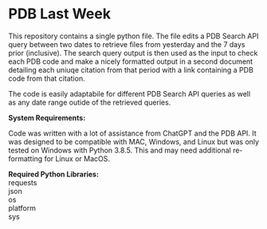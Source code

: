 # PDB Last Week
This repository contains a single python file. The file edits a PDB Search API query between two dates to retrieve files from yesterday and the 7 days prior (inclusive). The search query output is then used as the input to check each PDB code and make a nicely formatted output in a second document detailing each uniuqe citation from that period with a link containing a PDB code from that citation. 

The code is easily adaptabile for different PDB Search API queries as well as any date range outide of the retrieved queries. 

**System Requirements:**  

Code was written with a lot of assistance from ChatGPT and the PDB API. It was designed to be compatible with MAC, Windows, and Linux but was only tested on Windows with Python 3.8.5. This and may need additional re-formatting for Linux or MacOS.  

**Required Python Libraries:**    
requests  
json  
os  
platform  
sys
